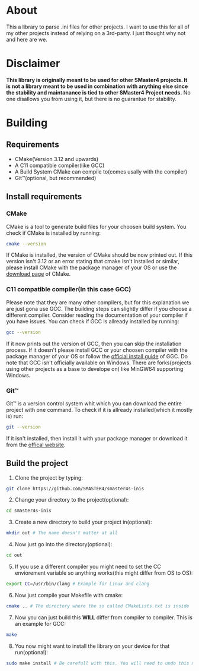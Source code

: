 # About
This a library to parse .ini files for other projects. I want to use this for all of my other projects instead of relying on a 3rd-party. I just thought why not and here are we.

# Disclaimer
**This library is originally meant to be used for other SMaster4 projects.
It is not a library meant to be used in combination with anything else since the stability and maintanance is tied to other SMaster4 Project needs.**
No one disallows you from using it, but there is no guarantue for stability.

# Building
## Requirements
+ CMake(Version 3.12 and upwards)
+ A C11 compatible compiler(like GCC)
+ A Build System CMake can compile to(comes usally with the compiler)
+ Git™(optional, but recommended)

## Install requirements
### CMake
CMake is a tool to generate build files for your choosen build system.
You check if CMake is installed by running:
```bash
cmake --version
```
If CMake is installed, the version of CMake should be now printed out.
If this version isn't 3.12 or an error stating that cmake isn't installed or similar, please install CMake with the package manager of your OS or use the [download page](https://cmake.org/download/) of CMake.

### C11 compatible compiler(In this case GCC)
Please note that they are many other compilers, but for this explanation we are just gona use GCC.
The building steps can slightly differ if you choose a different compiler.
Consider reading the documentation of your compiler if you have issues.
You can check if GCC is allready installed by running:
```bash
gcc --version
```
If it now prints out the version of GCC, then you can skip the installation process.
If it doesn't please install GCC or your choosen compiler with the package manager of your OS or follow the [official install guide](https://gcc.gnu.org/install/) of GGC.
Do note that GCC isn't officially available on Windows.
There are forks(projects using other projects as a base to develope on) like MinGW64 supporting Windows.

### Git™
Git™ is a version control system whit which you can download the entire project with one command.
To check if it is allready installed(which it mostly is) run:
```bash
git --version
```
If it isn't installed, then install it with your package manager or download it from the [offical website](git-scm.com).

## Build the project
1. Clone the project by typing:
```bash
git clone https://github.com/SMASTER4/smaster4s-inis
```
2. Change your directory to the project(optional):
```bash
cd smaster4s-inis
```
3. Create a new directory to build your project in(optional):
```bash
mkdir out # The name doesn't matter at all
```
4. Now just go into the directory(optional):
```bash
cd out
```
5. If you use a different compiler you might need to set the CC enviorement variable so anything works(this might differ from OS to OS):
```bash
export CC=/usr/bin/clang # Example for Linux and clang
```
6. Now just compile your Makefile with cmake:
```bash
cmake .. # The directory where the so called CMakeLists.txt is inside
```
7. Now you can just build this **WILL** differ from compiler to compiler. This is an example for GCC:
```bash
make
```
8. You now might want to install the library on your device for that run(optional):
```bash
sudo make install # Be carefull with this. You will need to undo this manually
```
